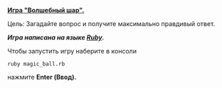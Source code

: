 [**Игра "Волшебный шар".**](https://ru.wikipedia.org/wiki/Magic_8_ball)

Цель: Загадайте вопрос и получите максимально правдивый ответ.

***Игра написана на языке [Ruby](https://www.ruby-lang.org/ru/downloads/).***

Чтобы запустить игру наберите в консоли 

```ruby magic_ball.rb```

нажмите **Enter (Ввод).**
